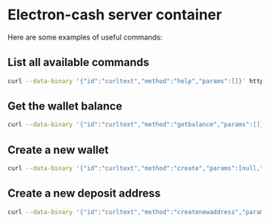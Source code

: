 # Electron-cash server container

Here are some examples of useful commands:

## List all available commands
```bash
curl --data-binary '{"id":"curltext","method":"help","params":[]}' http://electrum:changeme@127.0.0.1:7001
```

## Get the wallet balance
```bash
curl --data-binary '{"id":"curltext","method":"getbalance","params":[]}' http://electrum:changeme@127.0.0.1:7001
```

## Create a new wallet
```bash
curl --data-binary '{"id":"curltext","method":"create","params":[null,"YourSecurePassphrase",true]}' http://electrum:changeme@127.0.0.1:7001
```

## Create a new deposit address
```bash
curl --data-binary '{"id":"curltext","method":"createnewaddress","params":[]}' http://electrum:changeme@127.0.0.1:7001
```
